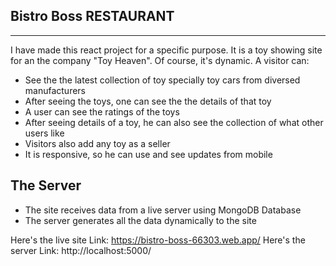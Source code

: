 ## Bistro Boss RESTAURANT
***
I have made this react project for a specific purpose. It is a toy showing site for an the company "Toy Heaven". Of course, it's dynamic. A visitor can:
* See the the latest collection of toy specially toy cars from diversed manufacturers
* After seeing the toys, one can see the the details of that toy
* A user can see the ratings of the toys
* After seeing details of a toy, he can also see the collection of what other users like
* Visitors also add any toy as a seller 
* It is responsive, so he can use and see updates from mobile

## The Server
* The site receives data from a live server using MongoDB Database
* The server generates all the data dynamically to the site


Here's the live site Link: https://bistro-boss-66303.web.app/
Here's the server Link:  http://localhost:5000/